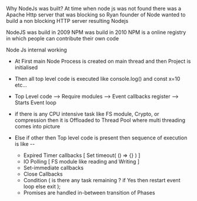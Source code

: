 Why NodeJs was built?
At time when node js was not found there was a Apache Http server that was blocking so Ryan founder of Node wanted to build a non blocking HTTP server resulting Nodejs

NodeJS was build in 2009
NPM was build in 2010
NPM is a online registry in which people can contribute their own code 

Node Js internal working

- At First main Node Process is created on main thread and then Project is initialised
- Then all top level code is executed like console.log() and const x=10 etc...
- Top Level code --> Require modules --> Event callbacks register --> Starts Event loop
- if there is any CPU intensive task like FS module, Crypto, or compression then it is Offloaded to Thread Pool where multi threading comes into picture
- Else if other then Top level code is present then sequence of execution is like --
    
    - Expired Timer callbacks [ Set timeout( () => {} ) ]
    - IO Polling [ FS module like reading and Writing ]
    - Set-immediate callbacks
    - Close Callbacks
    - Condition ( is there any task remaining ? if Yes then restart event loop else exit );
    - Promises are handled in-between transition of Phases